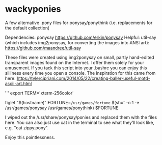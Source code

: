 # wackyponies
A few alternative .pony files for ponysay/ponythink (i.e. replacements for the default collection)

Dependencies: ponysay https://github.com/erkin/ponysay
Helpful: util-say (which includes img2ponysay, for converting the images into ANSI art): https://github.com/maandree/util-say

These files were created using img2ponysay on small, partly hand-edited transparent images found on the Internet. I offer them solely for your amusement. If you tack this script into your .bashrc you can enjoy this silliness every time you open a console. The inspiration for this came from here: https://tylercipriani.com/2014/05/22/creating-baller-useful-motd-ascii-art.html

'''
export TERM='xterm-256color'

figlet "$(hostname)"
FORTUNE=`/usr/games/fortune`
$(shuf -n 1 -e /usr/games/ponysay /usr/games/ponythink) $FORTUNE

I wiped out the /usr/share/ponysay/ponies and replaced them with the files here. You can also just use cat in the terminal to see what they'll look like, e.g. "cat zippy.pony".

Enjoy this pointlessness.

